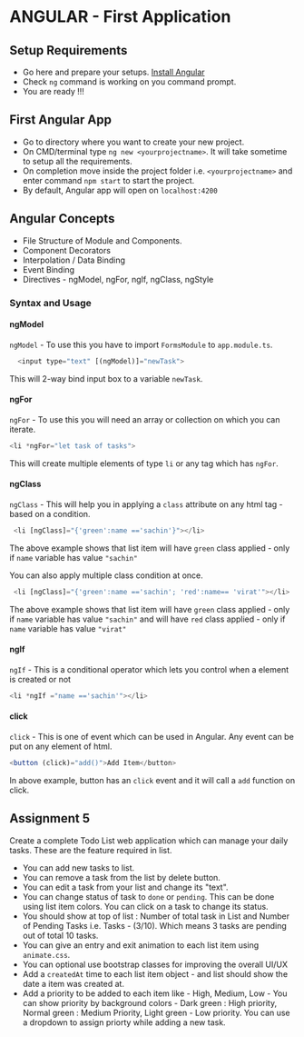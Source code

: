 # ANGULAR - First Application

## Setup Requirements

* Go here and prepare your setups. [Install Angular](https://angular.io/guide/quickstart)
* Check `ng` command is working on you command prompt.
* You are ready !!!

## First Angular App

* Go to directory where you want to create your new project.
* On CMD/terminal type `ng new <yourprojectname>`. It will take sometime to setup all the requirements.
* On completion move inside the project folder i.e. `<yourprojectname>` and enter command `npm start` to start the project.
* By default, Angular app will open on `localhost:4200`

## Angular Concepts

* File Structure of Module and Components.
* Component Decorators
* Interpolation / Data Binding
* Event Binding
* Directives - ngModel, ngFor, ngIf, ngClass, ngStyle

### Syntax and Usage

#### ngModel

`ngModel` - To use this you have to import `FormsModule` to `app.module.ts`.

```javascript
  <input type="text" [(ngModel)]="newTask">
```

This will 2-way bind input box to a variable `newTask`.

#### ngFor

`ngFor` - To use this you will need an array or collection on which you can iterate.

```javascript
<li *ngFor="let task of tasks">
```

This will create multiple elements of type `li` or any tag which has `ngFor`.

#### ngClass

`ngClass` - This will help you in applying a `class` attribute on any html tag - based on a condition.

```javascript
 <li [ngClass]="{'green':name =='sachin'}"></li>
 ```

 The above example shows that list item will have `green` class applied - only if `name` variable has value `"sachin"`

 You can also apply multiple class condition at once.

```javascript
 <li [ngClass]="{'green':name =='sachin'; 'red':name== 'virat'"></li>
 ```

 The above example shows that list item will have `green` class applied - only if `name` variable has value `"sachin"` and will have `red` class applied - only if `name` variable has value `"virat"`

#### ngIf

 `ngIf` - This is a conditional operator which lets you control when a element is created or not

 ```javascript
 <li *ngIf ="name =='sachin'"></li>
 ```

#### click

 `click` - This is one of event which can be used in Angular. Any event can be put on any element of html.

 ```javascript
 <button (click)="add()">Add Item</button>
 ```

 In above example, button has an `click` event and it will call a `add` function on click.

## Assignment 5

Create a complete Todo List web application which can manage your daily tasks. These are the feature required in list.

* You can add new tasks to list.
* You can remove a task from the list by delete button.
* You can edit a task from your list and change its "text".
* You can change status of task to `done` or `pending`. This can be done using list item colors. You can click on a task to change its status.
* You should show at top of list : Number of total task in List and Number of Pending Tasks i.e. Tasks - (3/10). Which means 3 tasks are pending out of total 10 tasks.
* You can give an entry and exit animation to each list item using `animate.css`.
* You can optional use bootstrap classes for improving the overall UI/UX
* Add a `createdAt` time to each list item object - and list should show the date a item was created at.
* Add a priority to be added to each item like - High, Medium, Low - You can show priority by background colors - Dark green : High priority, Normal green : Medium Priority, Light green - Low priority. You can use a dropdown to assign priorty while adding a new task.






